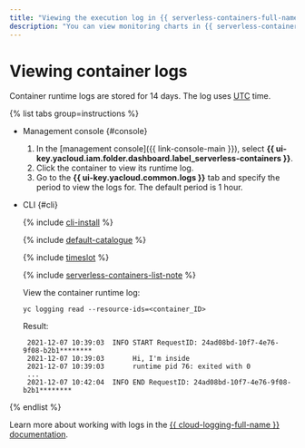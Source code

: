 ```yaml
---
title: "Viewing the execution log in {{ serverless-containers-full-name }}"
description: "You can view monitoring charts in {{ serverless-containers-full-name }} using the management console. To do this, select {{ serverless-containers-name }} and click the container whose execution log you want to view. In the window that opens, go to Logs and specify the time period. The default time period is 1 hour. Container runtime logs are stored for 14 days. Time in the log is shown in UTC."
---
```


# Viewing container logs

Container runtime logs are stored for 14 days. The log uses [UTC](https://en.wikipedia.org/wiki/Coordinated_Universal_Time) time.

{% list tabs group=instructions %}

- Management console {#console}

   1. In the [management console]({{ link-console-main }}), select **{{ ui-key.yacloud.iam.folder.dashboard.label_serverless-containers }}**.
   1. Click the container to view its runtime log.
   1. Go to the **{{ ui-key.yacloud.common.logs }}** tab and specify the period to view the logs for. The default period is 1 hour.

- CLI {#cli}

   {% include [cli-install](../../_includes/cli-install.md) %}

   {% include [default-catalogue](../../_includes/default-catalogue.md) %}

   {% include [timeslot](../../_includes/functions/timeslot.md) %}

   {% include [serverless-containers-list-note](../../_includes/serverless-containers/container-list-note.md) %}

   View the container runtime log:

   ```
   yc logging read --resource-ids=<container_ID>
   ```
   Result:
   ```
   	2021-12-07 10:39:03  INFO START RequestID: 24ad08bd-10f7-4e76-9f08-b2b1********
   	2021-12-07 10:39:03       Hi, I'm inside
   	2021-12-07 10:39:03       runtime pid 76: exited with 0
   	...
   	2021-12-07 10:42:04  INFO END RequestID: 24ad08bd-10f7-4e76-9f08-b2b1********
   ```

{% endlist %}

Learn more about working with logs in the [{{ cloud-logging-full-name }} documentation](../../logging/).